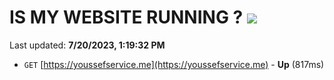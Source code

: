 # IS MY WEBSITE RUNNING ? [![](https://img.shields.io/static/v1?label=Sponsor&message=%E2%9D%A4&logo=GitHub&color=%23fe8e86)](https://github.com/sponsors/<username>)

Last updated: **7/20/2023, 1:19:32 PM**

- `GET` [https://youssefservice.me](https://youssefservice.me) - **Up** (817ms)
